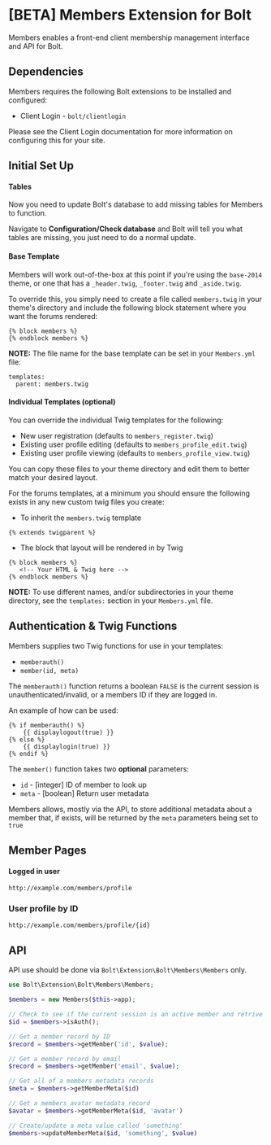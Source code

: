 [BETA] Members Extension for Bolt
=================================

Members enables a front-end client membership management interface and API for Bolt.

Dependencies
------------

Members requires the following Bolt extensions to be installed and configured:
  * Client Login - `bolt/clientlogin`
  
Please see the Client Login documentation for more information on configuring this for your site.

Initial Set Up
--------------

#### Tables

Now you need to update Bolt's database to add missing tables for Members to function.

Navigate to **Configuration/Check database** and Bolt will tell you what tables are missing, you just 
need to do a normal update.

#### Base Template

Members will work out-of-the-box at this point if you're using the `base-2014` theme, or one that has 
a `_header.twig`, `_footer.twig` and `_aside.twig`.

To override this, you simply need to create a file called `members.twig` in your theme's directory and 
include the following block statement where you want the forums rendered:

```
{% block members %}
{% endblock members %}
```

**NOTE:** The file name for the base template can be set in your `Members.yml` file:

```
templates:
  parent: members.twig
```

#### Individual Templates (optional)

You can override the individual Twig templates for the following:
  * New user registration (defaults to `members_register.twig`)
  * Existing user profile editing (defaults to `members_profile_edit.twig`)
  * Existing user profile viewing (defaults to `members_profile_view.twig`)

You can copy these files to your theme directory and edit them to better match your desired layout.

For the forums templates, at a minimum you should ensure the following exists in any new custom twig 
files you create:

  * To inherit the `members.twig` template 
```
{% extends twigparent %}
```

  * The block that layout will be rendered in by Twig
```
{% block members %}
   <!-- Your HTML & Twig here -->
{% endblock members %}
```

**NOTE:** To use different names, and/or subdirectories in your theme directory, see the `templates:` 
section in your `Members.yml` file.

Authentication & Twig Functions
-------------------------------

Members supplies two Twig functions for use in your templates:
  * `memberauth()` 
  * `member(id, meta)`

The `memberauth()` function returns a boolean `FALSE` is the current session is unauthenticated/invalid, 
or a members ID if they are logged in.

An example of how can be used:

```
{% if memberauth() %}
    {{ displaylogout(true) }}
{% else %}
    {{ displaylogin(true) }}
{% endif %}
```

The `member()` function takes two **optional** parameters:
 * `id`   - [integer] ID of member to look up
 * `meta` - [boolean] Return user metadata

Members allows, mostly via the API, to store additional metadata about a member that, if exists, will
be returned by the `meta` parameters being set to `true`

Member Pages
------------

#### Logged in user

```
http://example.com/members/profile
```

### User profile by ID

```
http://example.com/members/profile/{id}
```

API
---

API use should be done via `Bolt\Extension\Bolt\Members\Members` only. 

```php
use Bolt\Extension\Bolt\Members\Members;

$members = new Members($this->app);

// Check to see if the current session is an active member and retrive their ID
$id = $members->isAuth();

// Get a member record by ID
$record = $members->getMember('id', $value);

// Get a member record by email
$record = $members->getMember('email', $value);

// Get all of a members metadata records
$meta = $members->getMemberMeta($id)

// Get a members avatar metadata record
$avatar = $members->getMemberMeta($id, 'avatar')

// Create/update a meta value called 'something'
$members->updateMemberMeta($id, 'something', $value)
 
```
